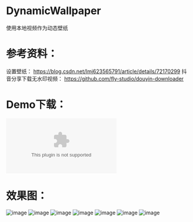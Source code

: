 # DynamicWallpaper

使用本地视频作为动态壁纸

# 参考资料：

设置壁纸：
https://blog.csdn.net/lmj623565791/article/details/72170299
抖音分享下载无水印视频：
https://github.com/fly-studio/douyin-downloader

# Demo下载：

![apk](https://github.com/theoneee/DynamicWallpaper/raw/master/resource/wallpaper_release_1.3.0.apk)


# 效果图：

![image](https://github.com/theoneee/DynamicWallpaper/raw/master/resource/preview1.jpg)
![image](https://github.com/theoneee/DynamicWallpaper/raw/master/resource/preview2.jpg)
![image](https://github.com/theoneee/DynamicWallpaper/raw/master/resource/preview3.jpg)
![image](https://github.com/theoneee/DynamicWallpaper/raw/master/resource/preview4.jpg)
![image](https://github.com/theoneee/DynamicWallpaper/raw/master/resource/preview5.jpg)
![image](https://github.com/theoneee/DynamicWallpaper/raw/master/resource/preview6.jpg)
![image](https://github.com/theoneee/DynamicWallpaper/raw/master/resource/preview7.jpg)


